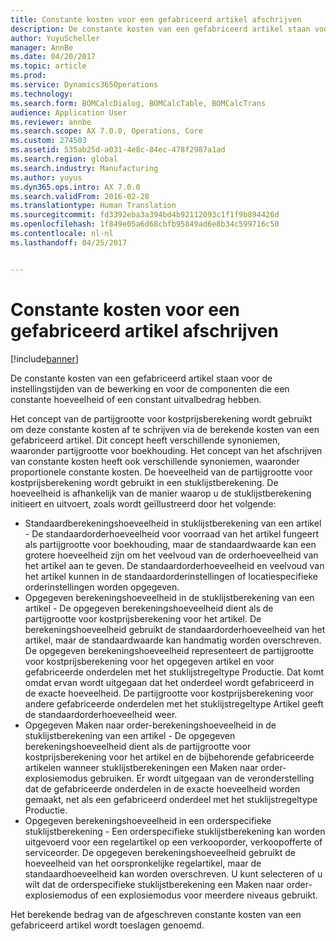 ```yaml
---
title: Constante kosten voor een gefabriceerd artikel afschrijven
description: De constante kosten van een gefabriceerd artikel staan voor de instellingstijden van de bewerking en voor de componenten die een constante hoeveelheid of een constant uitvalbedrag hebben.
author: YuyuScheller
manager: AnnBe
ms.date: 04/20/2017
ms.topic: article
ms.prod: 
ms.service: Dynamics365Operations
ms.technology: 
ms.search.form: BOMCalcDialog, BOMCalcTable, BOMCalcTrans
audience: Application User
ms.reviewer: annbe
ms.search.scope: AX 7.0.0, Operations, Core
ms.custom: 274503
ms.assetid: 535ab25d-a031-4e8c-84ec-478f2987a1ad
ms.search.region: global
ms.search.industry: Manufacturing
ms.author: yuyus
ms.dyn365.ops.intro: AX 7.0.0
ms.search.validFrom: 2016-02-28
ms.translationtype: Human Translation
ms.sourcegitcommit: fd3392eba3a394bd4b92112093c1f1f9b894426d
ms.openlocfilehash: 1f849e05a6d68cbfb95849ad6e8b34c599716c50
ms.contentlocale: nl-nl
ms.lasthandoff: 04/25/2017


---
```


# <a name="amortize-constant-costs-for-a-manufactured-item"></a>Constante kosten voor een gefabriceerd artikel afschrijven

[!include[banner](../includes/banner.md)]


De constante kosten van een gefabriceerd artikel staan voor de instellingstijden van de bewerking en voor de componenten die een constante hoeveelheid of een constant uitvalbedrag hebben. 

Het concept van de partijgrootte voor kostprijsberekening wordt gebruikt om deze constante kosten af te schrijven via de berekende kosten van een gefabriceerd artikel. Dit concept heeft verschillende synoniemen, waaronder partijgrootte voor boekhouding. Het concept van het afschrijven van constante kosten heeft ook verschillende synoniemen, waaronder proportionele constante kosten.
De hoeveelheid van de partijgrootte voor kostprijsberekening wordt gebruikt in een stuklijstberekening. De hoeveelheid is afhankelijk van de manier waarop u de stuklijstberekening initieert en uitvoert, zoals wordt geïllustreerd door het volgende:
-   Standaardberekeningshoeveelheid in stuklijstberekening van een artikel - De standaardorderhoeveelheid voor voorraad van het artikel fungeert als partijgrootte voor boekhouding, maar de standaardwaarde kan een grotere hoeveelheid zijn om het veelvoud van de orderhoeveelheid van het artikel aan te geven. De standaardorderhoeveelheid en veelvoud van het artikel kunnen in de standaardorderinstellingen of locatiespecifieke orderinstellingen worden opgegeven.
-   Opgegeven berekeningshoeveelheid in de stuklijstberekening van een artikel - De opgegeven berekeningshoeveelheid dient als de partijgrootte voor kostprijsberekening voor het artikel. De berekeningshoeveelheid gebruikt de standaardorderhoeveelheid van het artikel, maar de standaardwaarde kan handmatig worden overschreven. De opgegeven berekeningshoeveelheid representeert de partijgrootte voor kostprijsberekening voor het opgegeven artikel en voor gefabriceerde onderdelen met het stuklijstregeltype Productie. Dat komt omdat ervan wordt uitgegaan dat het onderdeel wordt gefabriceerd in de exacte hoeveelheid. De partijgrootte voor kostprijsberekening voor andere gefabriceerde onderdelen met het stuklijstregeltype Artikel geeft de standaardorderhoeveelheid weer.
-   Opgegeven Maken naar order-berekeningshoeveelheid in de stuklijstberekening van een artikel - De opgegeven berekeningshoeveelheid dient als de partijgrootte voor kostprijsberekening voor het artikel en de bijbehorende gefabriceerde artikelen wanneer stuklijstberekeningen een Maken naar order-explosiemodus gebruiken. Er wordt uitgegaan van de veronderstelling dat de gefabriceerde onderdelen in de exacte hoeveelheid worden gemaakt, net als een gefabriceerd onderdeel met het stuklijstregeltype Productie.
-   Opgegeven berekeningshoeveelheid in een orderspecifieke stuklijstberekening - Een orderspecifieke stuklijstberekening kan worden uitgevoerd voor een regelartikel op een verkooporder, verkoopofferte of serviceorder. De opgegeven berekeningshoeveelheid gebruikt de hoeveelheid van het oorspronkelijke regelartikel, maar de standaardhoeveelheid kan worden overschreven. U kunt selecteren of u wilt dat de orderspecifieke stuklijstberekening een Maken naar order-explosiemodus of een explosiemodus voor meerdere niveaus gebruikt.

Het berekende bedrag van de afgeschreven constante kosten van een gefabriceerd artikel wordt toeslagen genoemd.






